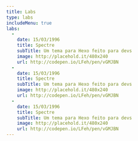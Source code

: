 ```yaml
---
title: Labs
type: labs
includeMenu: true
labs:
  -
    date: 15/03/1996
    title: Spectre
    subTitle: Um tema para Hexo feito para devs
    image: http://placehold.it/480x240
    url: http://codepen.io/LFeh/pen/vGMJBN
  -
    date: 15/03/1996
    title: Spectre
    subTitle: Um tema para Hexo feito para devs
    image: http://placehold.it/480x240
    url: http://codepen.io/LFeh/pen/vGMJBN
  -
    date: 15/03/1996
    title: Spectre
    subTitle: Um tema para Hexo feito para devs
    image: http://placehold.it/480x240
    url: http://codepen.io/LFeh/pen/vGMJBN
---
```

